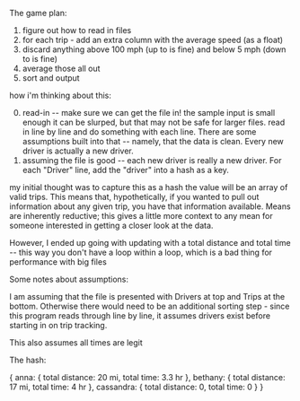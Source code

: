 The game plan:

1. figure out how to read in files
2. for each trip - add an extra column with the average speed (as a float)
3. discard anything above 100 mph (up to is fine) and below 5 mph (down to is fine)
4. average those all out
5. sort and output




how i'm thinking about this:

0. read-in -- make sure we can get the file in! the sample input is small enough it can be slurped, but that may not be safe for larger files. read in line by line and do something with each line.
There are some assumptions built into that -- namely, that the data is clean. Every new driver is actually a new driver.
1. assuming the file is good -- each new driver is really a new driver. For each "Driver" line, add the "driver" into a hash as a key.

my initial thought was to capture this as a hash the value will be an array of valid trips. This means that, hypothetically, if you wanted to pull out information about any given trip, you have that information available. Means are inherently reductive; this gives a little more context to any mean for someone interested in getting a closer look at the data.

However, I ended up going with updating with a total distance and total time -- this way you don't have a loop within a loop, which is a bad thing for performance with big files


Some notes about assumptions:

I am assuming that the file is presented with Drivers at top and Trips at the bottom. Otherwise there would need to be an additional sorting step - since this program reads through line by line, it assumes drivers exist before starting in on trip tracking.

This also assumes all times are legit

The hash:

{
  anna: {
    total distance: 20 mi,
    total time: 3.3 hr
  },
  bethany: {
    total distance: 17 mi,
    total time: 4 hr
  },
  cassandra: {
    total distance: 0,
    total time: 0
  }
}